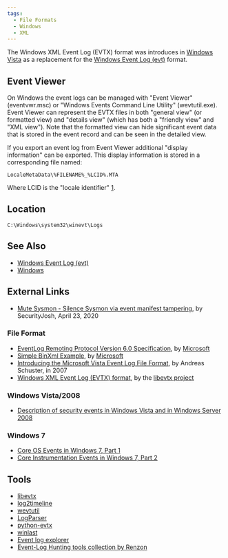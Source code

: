 ```yaml
---
tags:
  - File Formats
  - Windows
  - XML
---
```

The Windows XML Event Log (EVTX) format was introduces in [Windows
Vista](windows.md) as a replacement for the [Windows Event Log
(evt)](windows_event_log_(evt).md) format.

## Event Viewer

On Windows the event logs can be managed with "Event Viewer"
(eventvwr.msc) or "Windows Events Command Line Utility" (wevtutil.exe).
Event Viewer can represent the EVTX files in both "general view" (or
formatted view) and "details view" (which has both a "friendly view" and
"XML view"). Note that the formatted view can hide significant event
data that is stored in the event record and can be seen in the detailed
view.

If you export an event log from Event Viewer additional "display
information" can be exported. This display information is stored in a
corresponding file named:

    LocaleMetaData\%FILENAME%_%LCID%.MTA

Where LCID is the "locale identifier"
[1](https://learn.microsoft.com/en-us/openspecs/windows_protocols/ms-lcid/a9eac961-e77d-41a6-90a5-ce1a8b0cdb9c).

## Location

    C:\Windows\system32\winevt\Logs

## See Also

* [Windows Event Log (evt)](windows_event_log_(evt).md)
* [Windows](windows.md)

## External Links

* [Mute Sysmon - Silence Sysmon via event manifest tampering](https://securityjosh.github.io/2020/04/23/Mute-Sysmon.html),
  by SecurityJosh, April 23, 2020

### File Format

* [EventLog Remoting Protocol Version 6.0 Specification](https://learn.microsoft.com/en-us/openspecs/windows_protocols/ms-even6/18000371-ae6d-45f7-95f3-249cbe2be39b),
  by [Microsoft](microsoft.md)
* [Simple BinXml Example](https://learn.microsoft.com/en-us/openspecs/windows_protocols/ms-even6/7cdd0c95-2181-4794-a094-55c78b389358),
  by [Microsoft](microsoft.md)
* [Introducing the Microsoft Vista Event Log File Format](http://www.dfrws.org/2007/proceedings/p65-schuster_pres.pdf),
  by Andreas Schuster, in 2007
* [Windows XML Event Log (EVTX) format](https://github.com/libyal/libevtx/blob/main/documentation/Windows%20XML%20Event%20Log%20(EVTX).asciidoc),
  by the [libevtx project](libevtx.md)

### Windows Vista/2008

* [Description of security events in Windows Vista and in Windows Server 2008](http://support.microsoft.com/kb/947226)

### Windows 7

* [Core OS Events in Windows 7, Part 1](https://learn.microsoft.com/en-us/)
* [Core Instrumentation Events in Windows 7, Part 2](https://learn.microsoft.com/en-us/archive/msdn-magazine/2009/october/core-instrumentation-events-in-windows-7-part-2)

## Tools

* [libevtx](libevtx.md)
* [log2timeline](log2timeline.md)
* [wevtutil](https://learn.microsoft.com/en-us/previous-versions/windows/it-pro/windows-server-2008-R2-and-2008/cc749339(v=ws.11))
* [LogParser](https://www.microsoft.com/en-us/download/details.aspx?id=24659)
* [python-evtx](http://www.williballenthin.com/evtx/)
* [winlast](https://github.com/pch3/winlast)
* [Event log explorer](https://eventlogxp.com/)
* [Event-Log Hunting tools collection by Renzon](https://twitter.com/r3nzsec/status/1463018324086988801)
